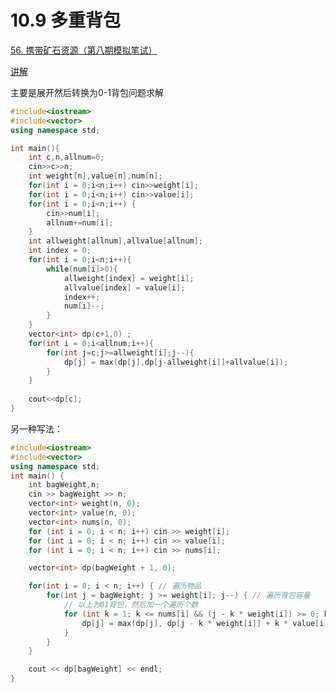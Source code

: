 # 10.9 多重背包

[56. 携带矿石资源（第八期模拟笔试）](https://kamacoder.com/problempage.php?pid=1066)

[讲解](https://programmercarl.com/%E8%83%8C%E5%8C%85%E9%97%AE%E9%A2%98%E7%90%86%E8%AE%BA%E5%9F%BA%E7%A1%80%E5%A4%9A%E9%87%8D%E8%83%8C%E5%8C%85.html#%E5%A4%9A%E9%87%8D%E8%83%8C%E5%8C%85)

主要是展开然后转换为0-1背包问题求解

```cpp
#include<iostream>
#include<vector>
using namespace std;

int main(){
    int c,n,allnum=0;
    cin>>c>>n;
    int weight[n],value[n],num[n];
    for(int i = 0;i<n;i++) cin>>weight[i];
    for(int i = 0;i<n;i++) cin>>value[i];
    for(int i = 0;i<n;i++) {
        cin>>num[i];
        allnum+=num[i];
    }
    int allweight[allnum],allvalue[allnum];
    int index = 0;
    for(int i = 0;i<n;i++){
        while(num[i]>0){
            allweight[index] = weight[i];
            allvalue[index] = value[i];
            index++;
            num[i]--;
        }
    }
    vector<int> dp(c+1,0) ;
    for(int i = 0;i<allnum;i++){
        for(int j=c;j>=allweight[i];j--){
            dp[j] = max(dp[j],dp[j-allweight[i]]+allvalue[i]);
        }
    }
    
    cout<<dp[c];
}
```


另一种写法：

```cpp
#include<iostream>
#include<vector>
using namespace std;
int main() {
    int bagWeight,n;
    cin >> bagWeight >> n;
    vector<int> weight(n, 0);
    vector<int> value(n, 0);
    vector<int> nums(n, 0);
    for (int i = 0; i < n; i++) cin >> weight[i];
    for (int i = 0; i < n; i++) cin >> value[i];
    for (int i = 0; i < n; i++) cin >> nums[i];

    vector<int> dp(bagWeight + 1, 0);

    for(int i = 0; i < n; i++) { // 遍历物品
        for(int j = bagWeight; j >= weight[i]; j--) { // 遍历背包容量
            // 以上为01背包，然后加一个遍历个数
            for (int k = 1; k <= nums[i] && (j - k * weight[i]) >= 0; k++) { // 遍历个数
                dp[j] = max(dp[j], dp[j - k * weight[i]] + k * value[i]);
            }
        }
    }

    cout << dp[bagWeight] << endl;
}
```
